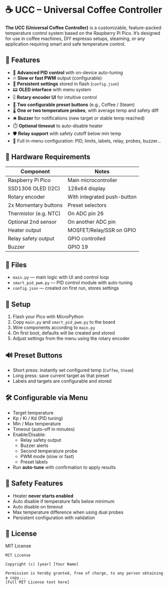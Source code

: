 # ☕ UCC – Universal Coffee Controller

**The UCC (Universal Coffee Controller)** is a customizable, feature-packed temperature control system based on the Raspberry Pi Pico. It’s designed for use in coffee machines, DIY espresso setups, steaming, or any application requiring smart and safe temperature control.

## 🎯 Features

- 🔁 **Advanced PID control** with on-device auto-tuning
- 🔥 **Slow or fast PWM** output (configurable)
- 🧠 **Persistent settings** stored in flash (`config.json`)
- 📟 **OLED interface** with menu system
- 🎚️ **Rotary encoder UI** for intuitive control
- 🧲 **Two configurable preset buttons** (e.g., Coffee / Steam)
- 🌡️ **One or two temperature probes**, with average temp and safety diff
- 🛎️ **Buzzer** for notifications (new target or stable temp reached)
- ⏱️ **Optional timeout** to auto-disable heater
- 🛡️ **Relay support** with safety cutoff below min temp
- 🔧 Full in-menu configuration: PID, limits, labels, relay, probes, buzzer...

## 🔌 Hardware Requirements

| Component             | Notes                            |
|----------------------|----------------------------------|
| Raspberry Pi Pico     | Main microcontroller             |
| SSD1306 OLED (I2C)    | 128x64 display                   |
| Rotary encoder         | With integrated push-button     |
| 2x Momentary buttons  | Preset selectors                 |
| Thermistor (e.g. NTC) | On ADC pin 26                   |
| Optional 2nd sensor    | On another ADC pin              |
| Heater output          | MOSFET/Relay/SSR on GPIO        |
| Relay safety output    | GPIO controlled                 |
| Buzzer                 | GPIO 19                          |

## 📁 Files

- `main.py` — main logic with UI and control loop
- `smart_pid_pwm.py` — PID control module with auto-tuning
- `config.json` — created on first run, stores settings

## 🧰 Setup

1. Flash your Pico with MicroPython
2. Copy `main.py` and `smart_pid_pwm.py` to the board
3. Wire components according to `main.py`
4. On first boot, defaults will be created and stored
5. Adjust settings from the menu using the rotary encoder

## 🔊 Preset Buttons

- Short press: instantly set configured temp (`Coffee`, `Steam`)
- Long press: save current target as that preset
- Labels and targets are configurable and stored

## 🛠️ Configurable via Menu

- Target temperature  
- Kp / Ki / Kd (PID tuning)  
- Min / Max temperature  
- Timeout (auto-off in minutes)  
- Enable/Disable:
  - Relay safety output
  - Buzzer alerts
  - Second temperature probe
  - PWM mode (slow or fast)
  - Preset labels  
- Run **auto-tune** with confirmation to apply results

## 🧪 Safety Features

- Heater **never starts enabled**
- Auto disable if temperature falls below minimum
- Auto disable on timeout
- Max temperature difference when using dual probes
- Persistent configuration with validation

## 📝 License

MIT License

```
MIT License

Copyright (c) [year] [Your Name]

Permission is hereby granted, free of charge, to any person obtaining a copy...
[Full MIT License text here]
```
